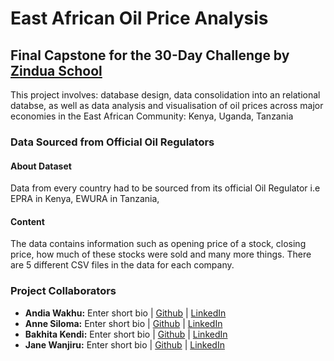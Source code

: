 # East African Oil Price Analysis
## Final Capstone for the 30-Day Challenge by [Zindua School](https://zinduaschool.com)
This project involves: database design, data consolidation into an relational databse, as well as data analysis and visualisation of oil prices across major economies in the East African Community: Kenya, Uganda, Tanzania

### Data Sourced from Official Oil Regulators
#### About Dataset
Data from every country had to be sourced from its official Oil Regulator i.e EPRA in Kenya, EWURA in Tanzania, 

#### Content
The data contains information such as opening price of a stock, closing price, how much of these stocks were sold and many more things. There are 5 different CSV files in the data for each company.

### Project Collaborators
- **Andia Wakhu:** Enter short bio | [Github]() | [LinkedIn]()
- **Anne Siloma:** Enter short bio | [Github]() | [LinkedIn]()
- **Bakhita Kendi:** Enter short bio | [Github]() | [LinkedIn]()
- **Jane Wanjiru:** Enter short bio | [Github]() | [LinkedIn]()